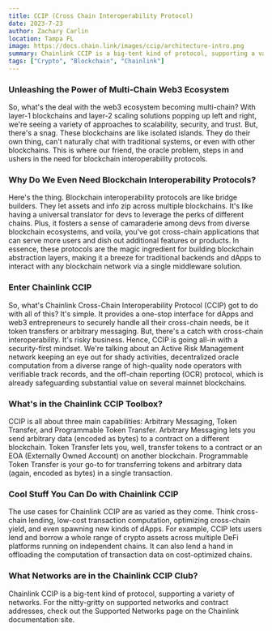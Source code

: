 ```yaml
---
title: CCIP (Cross Chain Interoperability Protocol)
date: 2023-7-23
author: Zachary Carlin
location: Tampa FL
image: https://docs.chain.link/images/ccip/architecture-intro.png
summary: Chainlink CCIP is a big-tent kind of protocol, supporting a variety of networks. For the nitty-gritty on supported networks and contract addresses, check out the Supported Networks page on the Chainlink documentation site.
tags: ["Crypto", "Blockchain", "Chainlink"]
---
```


### Unleashing the Power of Multi-Chain Web3 Ecosystem
So, what's the deal with the web3 ecosystem becoming multi-chain? With layer-1 blockchains and layer-2 scaling solutions popping up left and right, we're seeing a variety of approaches to scalability, security, and trust. But, there's a snag. These blockchains are like isolated islands. They do their own thing, can't naturally chat with traditional systems, or even with other blockchains. This is where our friend, the oracle problem, steps in and ushers in the need for blockchain interoperability protocols.

### Why Do We Even Need Blockchain Interoperability Protocols?
Here's the thing. Blockchain interoperability protocols are like bridge builders. They let assets and info zip across multiple blockchains. It's like having a universal translator for devs to leverage the perks of different chains. Plus, it fosters a sense of camaraderie among devs from diverse blockchain ecosystems, and voila, you've got cross-chain applications that can serve more users and dish out additional features or products. In essence, these protocols are the magic ingredient for building blockchain abstraction layers, making it a breeze for traditional backends and dApps to interact with any blockchain network via a single middleware solution.

### Enter Chainlink CCIP
So, what's Chainlink Cross-Chain Interoperability Protocol (CCIP) got to do with all of this? It's simple. It provides a one-stop interface for dApps and web3 entrepreneurs to securely handle all their cross-chain needs, be it token transfers or arbitrary messaging. But, there's a catch with cross-chain interoperability. It's risky business. Hence, CCIP is going all-in with a security-first mindset. We're talking about an Active Risk Management network keeping an eye out for shady activities, decentralized oracle computation from a diverse range of high-quality node operators with verifiable track records, and the off-chain reporting (OCR) protocol, which is already safeguarding substantial value on several mainnet blockchains.

### What's in the Chainlink CCIP Toolbox?
CCIP is all about three main capabilities: Arbitrary Messaging, Token Transfer, and Programmable Token Transfer. Arbitrary Messaging lets you send arbitrary data (encoded as bytes) to a contract on a different blockchain. Token Transfer lets you, well, transfer tokens to a contract or an EOA (Externally Owned Account) on another blockchain. Programmable Token Transfer is your go-to for transferring tokens and arbitrary data (again, encoded as bytes) in a single transaction.

### Cool Stuff You Can Do with Chainlink CCIP
The use cases for Chainlink CCIP are as varied as they come. Think cross-chain lending, low-cost transaction computation, optimizing cross-chain yield, and even spawning new kinds of dApps. For example, CCIP lets users lend and borrow a whole range of crypto assets across multiple DeFi platforms running on independent chains. It can also lend a hand in offloading the computation of transaction data on cost-optimized chains.

### What Networks are in the Chainlink CCIP Club?
Chainlink CCIP is a big-tent kind of protocol, supporting a variety of networks. For the nitty-gritty on supported networks and contract addresses, check out the Supported Networks page on the Chainlink documentation site.
